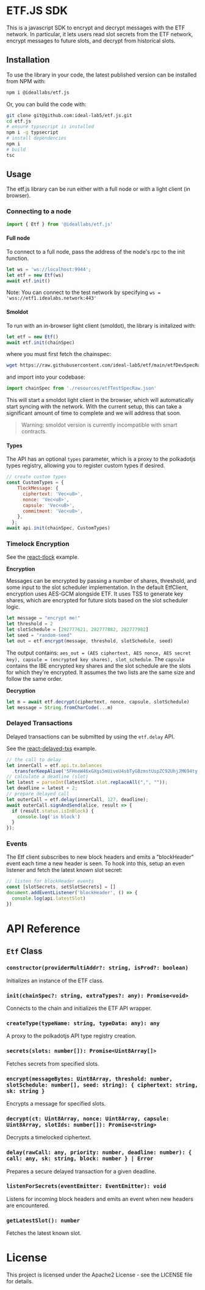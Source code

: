 # ETF.JS SDK

This is a javascript SDK to encrypt and decrypt messages with the ETF network. In particular, it lets users read slot secrets from the ETF network, encrypt messages to future slots, and decrypt from historical slots.

## Installation

To use the library in your code, the latest published version can be installed from NPM with:

```bash
npm i @ideallabs/etf.js
```

Or, you can build the code with:

```bash
git clone git@github.com:ideal-lab5/etf.js.git
cd etf.js
# ensure typsecript is installed
npm i -g typsecript
# install dependencies
npm i
# build
tsc
```

## Usage

The etf.js library can be run either with a full node or with a light client (in browser).

### Connecting to a node

``` javascript
import { Etf } from '@ideallabs/etf.js'
```

#### Full node

To connect to a full node, pass the address of the node's rpc to the init function.

```javascript
let ws = 'ws://localhost:9944';
let etf = new Etf(ws)
await etf.init()
```

Note: You can connect to the test network by specifying `ws = 'wss://etf1.idealabs.network:443'`

#### Smoldot

To run with an in-browser light client (smoldot), the library is initalized with:

```javascript
let etf = new Etf()
await etf.init(chainSpec)
```

where you must first fetch the chainspec:

``` bash
wget https://raw.githubusercontent.com/ideal-lab5/etf/main/etfDevSpecRaw.json
```

and import into your codebase:

``` javascript
import chainSpec from './resources/etfTestSpecRaw.json'
```

This will start a smoldot light client in the browser, which will automatically start syncing with the network. With the current setup, this can take a significant amount of time to complete and we will address that soon.

> Warning: smoldot version is currently incompatible with smart contracts.

#### Types

The API has an optional `types` parameter, which is a proxy to the polkadotjs types registry, allowing you to register custom types if desired.

``` javascript
// create custom types
const CustomTypes = {
    TlockMessage: {
      ciphertext: 'Vec<u8>',
      nonce: 'Vec<u8>',
      capsule: 'Vec<u8>',
      commitment: 'Vec<u8>',
    },
  };
await api.init(chainSpec, CustomTypes)
```

### Timelock Encryption

See the [react-tlock](./examples/react-tlock/) example.

**Encryption**

Messages can be encrypted by passing a number of shares, threshold, and some input to the slot scheduler implementation. In the default EtfClient, encryption uses AES-GCM alongside ETF. It uses TSS to generate key shares, which are encrypted for future slots based on the slot scheduler logic.

```javascript
let message = "encrypt me!"
let threshold = 2
let slotSchedule = [282777621, 282777882, 282777982]
let seed = "random-seed"
let out = etf.encrypt(message, threshold, slotSchedule, seed)
```

The output contains: `aes_out = (AES ciphertext, AES nonce, AES secret key), capsule = (encrypted key shares), slot_schedule`. The `capsule` contains the IBE encrypted key shares and the slot schedule are the slots for which they're encrypted. It assumes the two lists are the same size and follow the same order.

**Decryption**

```javascript
let m = await etf.decrypt(ciphertext, nonce, capsule, slotSchedule)
let message = String.fromCharCode(...m)
```

### Delayed Transactions

Delayed transactions can be submitted by  using the `etf.delay` API.

See the [react-delayed-txs](./examples/react-delayed-txs//) example.

``` javascript
// the call to delay
let innerCall = etf.api.tx.balances
  .transferKeepAlive('5FHneW46xGXgs5mUiveU4sbTyGBzmstUspZC92UhjJM694ty', 100);
// calculate a deadline (slot)
let latest = parseInt(latestSlot.slot.replaceAll(",", ""));
let deadline = latest + 2;
// prepare delayed call
let outerCall = etf.delay(innerCall, 127, deadline);
await outerCall.signAndSend(alice, result => {
  if (result.status.isInBlock) {
    console.log('in block')
  }
});
```

### Events

The Etf client subscribes to new block headers and emits a "blockHeader" event each time a new header is seen. To hook into this, setup an even listener and fetch the latest known slot secret:

```javascript
// listen for blockHeader events
const [slotSecrets, setSlotSecrets] = []
document.addEventListener('blockHeader', () => {
  console.log(api.latestSlot)
})
```

# API Reference

## `Etf` Class

### `constructor(providerMultiAddr?: string, isProd?: boolean)`

Initializes an instance of the ETF class.

### `init(chainSpec?: string, extraTypes?: any): Promise<void>`

Connects to the chain and initializes the ETF API wrapper.

### `createType(typeName: string, typeData: any): any`

A proxy to the polkadotjs API type registry creation.

### `secrets(slots: number[]): Promise<Uint8Array[]>`

Fetches secrets from specified slots.

### `encrypt(messageBytes: Uint8Array, threshold: number, slotSchedule: number[], seed: string): { ciphertext: string, sk: string }`

Encrypts a message for specified slots.

### `decrypt(ct: Uint8Array, nonce: Uint8Array, capsule: Uint8Array, slotIds: number[]): Promise<string>`

Decrypts a timelocked ciphertext.

### `delay(rawCall: any, priority: number, deadline: number): { call: any, sk: string, block: number } | Error`

Prepares a secure delayed transaction for a given deadline.

### `listenForSecrets(eventEmitter: EventEmitter): void`

Listens for incoming block headers and emits an event when new headers are encountered.

### `getLatestSlot(): number`

Fetches the latest known slot.


# License

This project is licensed under the Apache2 License - see the LICENSE file for details.